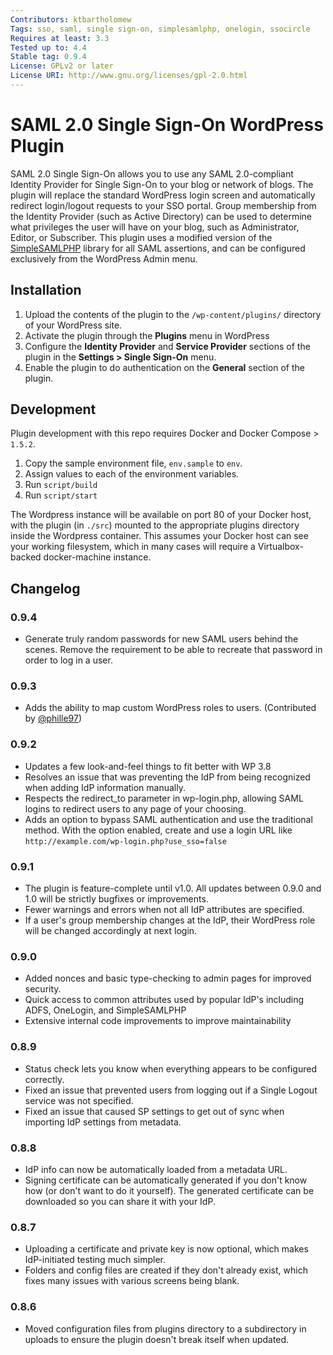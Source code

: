 ```yaml
---
Contributors: ktbartholomew
Tags: sso, saml, single sign-on, simplesamlphp, onelogin, ssocircle
Requires at least: 3.3
Tested up to: 4.4
Stable tag: 0.9.4
License: GPLv2 or later
License URI: http://www.gnu.org/licenses/gpl-2.0.html
---
```

# SAML 2.0 Single Sign-On WordPress Plugin

SAML 2.0 Single Sign-On allows you to use any SAML 2.0-compliant Identity Provider for Single Sign-On to your blog or network of blogs.  The plugin will replace the standard WordPress login screen and automatically redirect login/logout requests to your SSO portal. Group membership from the Identity Provider (such as Active Directory) can be used to determine what privileges the user will have on your blog, such as Administrator, Editor, or Subscriber. This plugin uses a modified version of the [SimpleSAMLPHP](https://simplesamlphp.org/) library for all SAML assertions, and can be configured exclusively from the WordPress Admin menu.

## Installation

1. Upload the contents of the plugin to the `/wp-content/plugins/` directory of your WordPress site.
2. Activate the plugin through the **Plugins** menu in WordPress
3. Configure the **Identity Provider** and **Service Provider** sections of the plugin in the **Settings > Single Sign-On** menu.
4. Enable the plugin to do authentication on the **General** section of the plugin.

## Development

Plugin development with this repo requires Docker and Docker Compose > `1.5.2`.

1. Copy the sample environment file, `env.sample` to `env`.
1. Assign values to each of the environment variables.
1. Run `script/build`
1. Run `script/start`

The Wordpress instance will be available on port 80 of your Docker host, with the plugin (in `./src`) mounted to the appropriate plugins directory inside the Wordpress container. This assumes your Docker host can see your working filesystem, which in many cases will require a Virtualbox-backed docker-machine instance.

## Changelog

### 0.9.4

* Generate truly random passwords for new SAML users behind the scenes. Remove the requirement to be able to recreate that password in order to log in a user.

### 0.9.3

* Adds the ability to map custom WordPress roles to users. (Contributed by [@phille97](https://github.com/phille97))

### 0.9.2
* Updates a few look-and-feel things to fit better with WP 3.8
* Resolves an issue that was preventing the IdP from being recognized when adding IdP information manually.
* Respects the redirect_to parameter in wp-login.php, allowing SAML logins to redirect users to any page of your choosing.
* Adds an option to bypass SAML authentication and use the traditional method. With the option enabled, create and use a login URL like `http://example.com/wp-login.php?use_sso=false`

### 0.9.1
* The plugin is feature-complete until v1.0. All updates between 0.9.0 and 1.0 will be strictly bugfixes or improvements.
* Fewer warnings and errors when not all IdP attributes are specified.
* If a user's group membership changes at the IdP, their WordPress role will be changed accordingly at next login.

### 0.9.0
* Added nonces and basic type-checking to admin pages for improved security.
* Quick access to common attributes used by popular IdP's including ADFS, OneLogin, and SimpleSAMLPHP
* Extensive internal code improvements to improve maintainability

### 0.8.9
* Status check lets you know when everything appears to be configured correctly.
* Fixed an issue that prevented users from logging out if a Single Logout service was not specified.
* Fixed an issue that caused SP settings to get out of sync when importing IdP settings from metadata.

### 0.8.8
* IdP info can now be automatically loaded from a metadata URL.
* Signing certificate can be automatically generated if you don't know how (or don't want to do it yourself). The generated certificate can be downloaded so you can share it with your IdP.

### 0.8.7
* Uploading a certificate and private key is now optional, which makes IdP-initiated testing much simpler.
* Folders and config files are created if they don't already exist, which fixes many issues with various screens being blank.

### 0.8.6
* Moved configuration files from plugins directory to a subdirectory in uploads to ensure the plugin doesn't break itself when updated.
